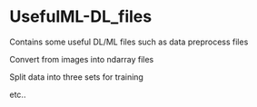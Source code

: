 # UsefulML-DL_files

Contains some useful DL/ML files such as data preprocess files 

Convert from images into ndarray files

Split data into three sets for training 

etc..
